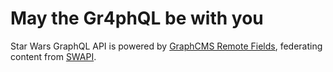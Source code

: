 # May the Gr4phQL be with you

Star Wars GraphQL API is powered by [GraphCMS Remote Fields](https://graphcms.com/blog/working-with-remote-fields), federating content from [SWAPI](https://swapi.dev/).
